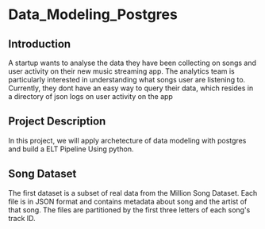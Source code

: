 # Data_Modeling_Postgres

## Introduction

A startup wants to analyse the data  they have been collecting on songs and user activity on their new music streaming app.
The analytics team is particularly interested in understanding what songs user are listening to. 
Currently, they dont have an easy way to query their data, which resides in a directory of json logs on user activity on the app

## Project Description
In this project, we will apply archetecture of data modeling with postgres and build a ELT Pipeline Using python.

## Song Dataset
The first dataset is a subset of real data from the Million Song Dataset. Each file is in JSON format and contains metadata about song and the artist of that song. The files are partitioned by the first three letters of each song's track ID.

